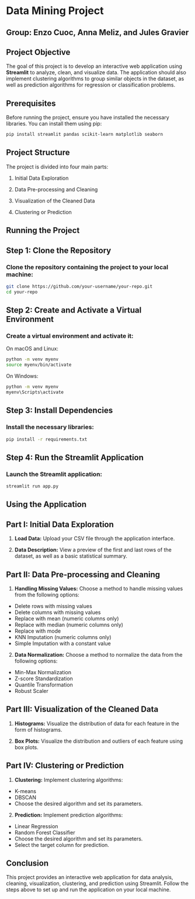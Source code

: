 # Data Mining Project

## Group: Enzo Cuoc, Anna Meliz, and Jules Gravier

## Project Objective

The goal of this project is to develop an interactive web application using **Streamlit** to analyze, clean, and visualize data. The application should also implement clustering algorithms to group similar objects in the dataset, as well as prediction algorithms for regression or classification problems.

## Prerequisites

Before running the project, ensure you have installed the necessary libraries. You can install them using pip:

```bash
pip install streamlit pandas scikit-learn matplotlib seaborn
```

## Project Structure
The project is divided into four main parts:

1. Initial Data Exploration

2. Data Pre-processing and Cleaning

3. Visualization of the Cleaned Data

4. Clustering or Prediction


## Running the Project
## Step 1: Clone the Repository
### Clone the repository containing the project to your local machine:

```bash
git clone https://github.com/your-username/your-repo.git
cd your-repo

```

## Step 2: Create and Activate a Virtual Environment
### Create a virtual environment and activate it:

On macOS and Linux:


```bash
python -m venv myenv
source myenv/bin/activate

```

On Windows:
```bash
python -m venv myenv
myenv\Scripts\activate
```

## Step 3: Install Dependencies
### Install the necessary libraries:

```bash
pip install -r requirements.txt
```

## Step 4: Run the Streamlit Application
### Launch the Streamlit application:

```bash
streamlit run app.py

```

## Using the Application
## Part I: Initial Data Exploration
1. **Load Data:** Upload your CSV file through the application interface.

2. **Data Description:** View a preview of the first and last rows of the dataset, as well as a basic statistical summary.

## Part II: Data Pre-processing and Cleaning
1. **Handling Missing Values:** Choose a method to handle missing values from the following options:

 - Delete rows with missing values
 - Delete columns with missing values
 - Replace with mean (numeric columns only)
 - Replace with median (numeric columns only)
 - Replace with mode
 - KNN Imputation (numeric columns only)
 - Simple Imputation with a constant value

2. **Data Normalization:** Choose a method to normalize the data from the following options:

 - Min-Max Normalization
 - Z-score Standardization
 - Quantile Transformation
 - Robust Scaler
## Part III: Visualization of the Cleaned Data
1. **Histograms:** Visualize the distribution of data for each feature in the form of histograms.

2. **Box Plots:** Visualize the distribution and outliers of each feature using box plots.
## Part IV: Clustering or Prediction
1. **Clustering:** Implement clustering algorithms:

 - K-means
 - DBSCAN
 - Choose the desired algorithm and set its parameters.

2. **Prediction:**  Implement prediction algorithms:

 - Linear Regression
 - Random Forest Classifier
 - Choose the desired algorithm and set its parameters.
 - Select the target column for prediction.

## Conclusion
This project provides an interactive web application for data analysis, cleaning, visualization, clustering, and prediction using Streamlit. Follow the steps above to set up and run the application on your local machine.
